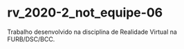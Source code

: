 # rv_2020-2_not_equipe-06
Trabalho desenvolvido na disciplina de Realidade Virtual na FURB/DSC/BCC.

